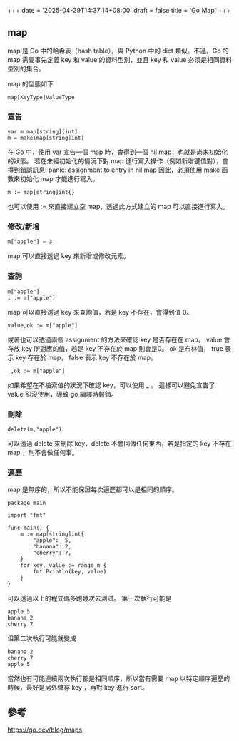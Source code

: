 +++
date = '2025-04-29T14:37:14+08:00'
draft = false
title = 'Go Map'
+++
## map
map 是 Go 中的哈希表（hash table），與 Python 中的 dict 類似。不過，Go 的 map 需要事先定義 key 和 value 的資料型別，並且 key 和 value 必須是相同資料型別的集合。

map 的型態如下
```
map[KeyType]ValueType
```

### 宣告
```
var m map[string][int]
m = make(map[string]int)
```
在 Go 中，使用 var 宣告一個 map 時，會得到一個 nil map，也就是尚未初始化的狀態。
若在未經初始化的情況下對 map 進行寫入操作（例如新增鍵值對），會得到錯誤訊息:  panic: assignment to entry in nil map
因此，必須使用 make 函數來初始化 map 才能進行寫入。

```
m := map[string]int{}
```
也可以使用 := 來直接建立空 map，透過此方式建立的 map 可以直接進行寫入。

### 修改/新增
```
m["apple"] = 3
```
map 可以直接透過 key 來新增或修改元素。

### 查詢
```
m["apple"]
i := m["apple"]
```
map 可以直接透過 key 來查詢值，若是 key 不存在，會得到值 0。

```
value,ok := m["apple"]
```
或著也可以透過兩個 assignment 的方法來確認 key 是否存在在 map。
value 會存放 key 所對應的值，若是 key 不存在於 map 則會是0。
ok 是布林值， true 表示 key 存在於 map， false 表示 key 不存在於 map。

```
_,ok := m["apple"]
```
如果希望在不檢索值的狀況下確認 key，可以使用 _ 。
這樣可以避免宣告了 value 卻沒使用，導致 go 編譯時報錯。
### 刪除
```
delete(m,"apple")
```
可以透過 delete 來刪除 key，delete 不會回傳任何東西，若是指定的 key 不存在 map ，則不會做任何事。

### 遍歷
map 是無序的，所以不能保證每次遍歷都可以是相同的順序。
```
package main

import "fmt"

func main() {
    m := map[string]int{
        "apple":  5,
        "banana": 2,
        "cherry": 7,
    }
    for key, value := range m {
        fmt.Println(key, value)
    }
}
```

可以透過以上的程式碼多跑幾次去測試。
第一次執行可能是
```
apple 5
banana 2
cherry 7
```
但第二次執行可能就變成
```
banana 2
cherry 7
apple 5
```
當然也有可能連續兩次執行都是相同順序，所以當有需要 map 以特定順序遍歷的時候，最好是另外儲存 key ，再對 key 進行 sort。
## 參考
https://go.dev/blog/maps
